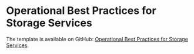 # Operational Best Practices for Storage Services<a name="operational-best-practices-for-Storage-Services"></a>

The template is available on GitHub: [Operational Best Practices for Storage Services](https://github.com/awslabs/aws-config-rules/blob/master/aws-config-conformance-packs/Operational-Best-Practices-for-Storage-Services.yaml)\.